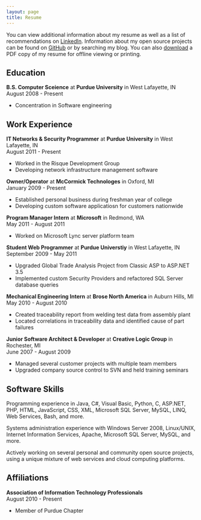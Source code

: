 ```yaml
---
layout: page
title: Resume
---
```


You can view additional information about my resume as well as a list of recommendations on <a href="http://www.linkedin.com/in/mbmccorm" target="_blank">LinkedIn</a>. Information about my open source projects can be found on <a href="http://github.com/mbmccormick" target="_blank">GitHub</a> or by searching my blog. You can also <a href="matt_mccormick.pdf">download</a> a PDF copy of my resume for offline viewing or printing.


## Education

**B.S. Computer Sceience** at **Purdue University** in West Lafayette, IN  
August 2008 - Present

*   Concentration in Software engineering


## Work Experience

**IT Networks &amp; Security Programmer** at **Purdue University** in West Lafayette, IN  
August 2011 - Present

*   Worked in the Risque Development Group
*   Developing network infrastructure management software


**Owner/Operator** at **McCormick Technologes** in Oxford, MI  
January 2009 - Present

*   Established personal business during freshman year of college  
*   Developing custom software applicatiosn for customers nationwide


**Program Manager Intern** at **Microsoft** in Redmond, WA  
May 2011 - August 2011

*   Worked on Microsoft Lync server platform team


**Student Web Programmer** at **Purdue Universtiy** in West Lafayette, IN  
September 2009 - May 2011

*   Upgraded Global Trade Analysis Project from Classic ASP to ASP.NET 3.5
*   Implemented custom Security Providers and refactored SQL Server database queries


**Mechanical Engineering Intern** at **Brose North America** in Auburn Hills, MI  
May 2010 - August 2010

*   Created traceability report from welding test data from assembly plant
*   Located correlations in traceability data and identified cause of part failures


**Junior Software Architect &amp; Developer** at **Creative Logic Group** in Rochester, MI  
June 2007 - August 2009

*   Managed several customer projects with multiple team members
*   Upgraded company source control to SVN and held training seminars


## Software Skills

Programming experience in Java, C#, Visual Basic, Python, C, ASP.NET, PHP, HTML, JavaScript, CSS, XML, Microsoft SQL Server, MySQL, LINQ, Web Services, Bash, and more.

Systems administration experience with Windows Server 2008, Linux/UNIX, Internet Information Services, 
Apache, Microsoft SQL Server, MySQL, and more.

Actively working on several personal and community open source projects, using a unique mixture of web services and cloud computing platforms.


## Affiliations

**Association of Information Technology Professionals**  
August 2010 - Present

*   Member of Purdue Chapter
